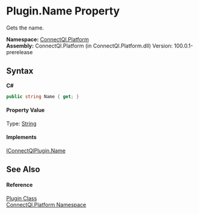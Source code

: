 # Plugin.Name Property 
 

Gets the name.

**Namespace:**&nbsp;<a href="N_ConnectQl_Platform">ConnectQl.Platform</a><br />**Assembly:**&nbsp;ConnectQl.Platform (in ConnectQl.Platform.dll) Version: 100.0.1-prerelease

## Syntax

**C#**<br />
``` C#
public string Name { get; }
```


#### Property Value
Type: <a href="http://msdn2.microsoft.com/en-us/library/s1wwdcbf" target="_blank">String</a>

#### Implements
<a href="P_ConnectQl_Interfaces_IConnectQlPlugin_Name">IConnectQlPlugin.Name</a><br />

## See Also


#### Reference
<a href="T_ConnectQl_Platform_Plugin">Plugin Class</a><br /><a href="N_ConnectQl_Platform">ConnectQl.Platform Namespace</a><br />